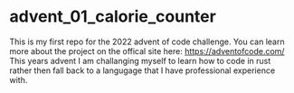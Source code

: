 # advent_01_calorie_counter
This is my first repo for the 2022 advent of code challenge. You can learn more about the project on the offical site here: https://adventofcode.com/
This years advent I am challanging myself to learn how to code in rust rather then fall back to a langugage that I have professional experience with.
